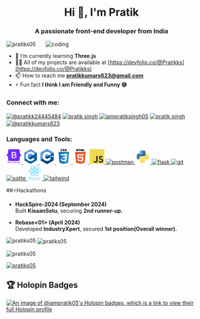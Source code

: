 <h1 align="center">Hi 👋, I'm Pratik</h1>
<h3 align="center">A passionate front-end developer from India</h3>

<img align="right" src="coding img.gif" width="400" alt="coding" />
<p align="left">
  <img
    src="https://komarev.com/ghpvc/?username=pratiks05&label=Profile%20views&color=0e75b6&style=flat"
    alt="pratiks05"
  />
</p>

<!--<p align="left"> <a href="https://twitter.com/@pratikk24445484" target="blank"><img src="https://img.shields.io/twitter/follow/@pratikk24445484?logo=twitter&style=for-the-badge" alt="@pratikk24445484" /></a> </p>-->

- 🌱 I’m currently learning **Three.js**
- 👨‍💻 All of my projects are available at
[https://devfolio.co/@Pratikks](https://devfolio.co/@Pratikks) 
- 📫 How to reach
me **pratikkumars623@gmail.com**
- ⚡ Fun fact **I think I am Friendly and Funny
😅**

<h3 align="left">Connect with me:</h3>
<p align="left">
  <a href="https://twitter.com/@pratikk24445484" target="blank"
    ><img
      align="center"
      src="https://raw.githubusercontent.com/rahuldkjain/github-profile-readme-generator/master/src/images/icons/Social/twitter.svg"
      alt="@pratikk24445484"
      height="30"
      width="40"
  /></a>
  <a href="https://www.linkedin.com/in/pratik-singh-53b297254" target="blank"
    ><img
      align="center"
      src="https://raw.githubusercontent.com/rahuldkjain/github-profile-readme-generator/master/src/images/icons/Social/linked-in-alt.svg"
      alt="pratik singh"
      height="30"
      width="40"
  /></a>
  <a href="https://www.instagram.com/iampratiksingh05/" target="blank"
    ><img
      align="center"
      src="https://raw.githubusercontent.com/rahuldkjain/github-profile-readme-generator/master/src/images/icons/Social/instagram.svg"
      alt="iampratiksingh05"
      height="30"
      width="40"
  /></a>
  <a href="http://www.youtube.com/@pratikkumarsingh8438" target="blank"
    ><img
      align="center"
      src="https://raw.githubusercontent.com/rahuldkjain/github-profile-readme-generator/master/src/images/icons/Social/youtube.svg"
      alt="pratik singh"
      height="30"
      width="40"
  /></a>
  <a href="https://www.hackerrank.com/profile/pratikkumars623" target="blank"
    ><img
      align="center"
      src="https://raw.githubusercontent.com/rahuldkjain/github-profile-readme-generator/master/src/images/icons/Social/hackerrank.svg"
      alt="@pratikkumars623"
      height="30"
      width="40"
  /></a>
</p>

<h3 align="left">Languages and Tools:</h3>
<p align="left">
  <a href="https://getbootstrap.com" target="_blank" rel="noreferrer">
    <img
      src="https://raw.githubusercontent.com/devicons/devicon/master/icons/bootstrap/bootstrap-plain-wordmark.svg"
      alt="bootstrap"
      width="40"
      height="40"
    />
  </a>
  <a href="https://www.cprogramming.com/" target="_blank" rel="noreferrer">
    <img
      src="https://raw.githubusercontent.com/devicons/devicon/master/icons/c/c-original.svg"
      alt="c"
      width="40"
      height="40"
    />
  </a>
  <a href="https://www.w3schools.com/cpp/" target="_blank" rel="noreferrer">
    <img
      src="https://raw.githubusercontent.com/devicons/devicon/master/icons/cplusplus/cplusplus-original.svg"
      alt="cplusplus"
      width="40"
      height="40"
    />
  </a>
  <a href="https://www.w3schools.com/css/" target="_blank" rel="noreferrer">
    <img
      src="https://raw.githubusercontent.com/devicons/devicon/master/icons/css3/css3-original-wordmark.svg"
      alt="css3"
      width="40"
      height="40"
    />
  </a>
  <a href="https://www.w3.org/html/" target="_blank" rel="noreferrer">
    <img
      src="https://raw.githubusercontent.com/devicons/devicon/master/icons/html5/html5-original-wordmark.svg"
      alt="html5"
      width="40"
      height="40"
    />
  </a>
  <a
    href="https://developer.mozilla.org/en-US/docs/Web/JavaScript"
    target="_blank"
    rel="noreferrer"
  >
    <img
      src="https://raw.githubusercontent.com/devicons/devicon/master/icons/javascript/javascript-original.svg"
      alt="javascript"
      width="40"
      height="40"
    />
  </a>
  <a href="https://postman.com" target="_blank" rel="noreferrer">
    <img
      src="https://www.vectorlogo.zone/logos/getpostman/getpostman-icon.svg"
      alt="postman"
      width="40"
      height="40"
    />
  </a>
  <a href="https://www.python.org" target="_blank" rel="noreferrer">
    <img
      src="https://raw.githubusercontent.com/devicons/devicon/master/icons/python/python-original.svg"
      alt="python"
      width="40"
      height="40"
    /> </a
  ><a
    href="https://flask.palletsprojects.com/"
    target="_blank"
    rel="noreferrer"
  >
    <img
      src="https://www.vectorlogo.zone/logos/pocoo_flask/pocoo_flask-icon.svg"
      alt="flask"
      width="40"
      height="40"
    />
  </a>
  <a href="https://git-scm.com/" target="_blank" rel="noreferrer">
    <img
      src="https://www.vectorlogo.zone/logos/git-scm/git-scm-icon.svg"
      alt="git"
      width="40"
      height="40"
    />
  </a>
  <a href="https://www.sqlite.org/" target="_blank" rel="noreferrer">
    <img
      src="https://www.vectorlogo.zone/logos/sqlite/sqlite-icon.svg"
      alt="sqlite"
      width="40"
      height="40"
    />
  </a>
  <a href="https://reactjs.org/" target="_blank" rel="noreferrer">
    <img
      src="https://raw.githubusercontent.com/devicons/devicon/master/icons/react/react-original-wordmark.svg"
      alt="react"
      width="40"
      height="40"
    />
  </a>
  <a href="https://tailwindcss.com/" target="_blank" rel="noreferrer">
    <img
      src="https://www.vectorlogo.zone/logos/tailwindcss/tailwindcss-icon.svg"
      alt="tailwind"
      width="40"
      height="40"
    />
  </a>
</p>

##⚡Hackathons

- **HackSpire-2024 (September 2024)**  
  Built **KisaanSetu**, securing **2nd runner-up.**
  
- **Rebase<01> (April 2024)**  
  Developed **IndustryXpert**, secured **1st position(Overall winner).**


<p>
  <img
    align="left"
    src="https://github-readme-stats.vercel.app/api/top-langs?username=pratiks05&show_icons=true&locale=en&layout=compact"
    alt="pratiks05"
  />
</p>

<p>
  &nbsp;<img
    align="center"
    src="https://github-readme-stats.vercel.app/api?username=pratiks05&show_icons=true&locale=en"
    alt="pratiks05"
  />
</p>

<p>
  <img
    align="center"
    src="https://github-readme-streak-stats.herokuapp.com/?user=pratiks05&"
    alt="pratiks05"
  />
</p>

<p align="left">
  <a href="https://github.com/ryo-ma/github-profile-trophy"
    ><img
      src="https://github-profile-trophy.vercel.app/?username=pratiks05"
      alt="pratiks05"
  /></a>
</p>

## 🏆 Holopin Badges
[![An image of @iampratik05's Holopin badges, which is a link to view their full Holopin profile](https://holopin.me/iampratik05)](https://holopin.io/@iampratik05)
